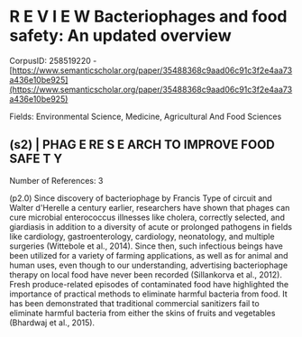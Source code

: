 # R E V I E W Bacteriophages and food safety: An updated overview

CorpusID: 258519220 - [https://www.semanticscholar.org/paper/35488368c9aad06c91c3f2e4aa73a436e10be925](https://www.semanticscholar.org/paper/35488368c9aad06c91c3f2e4aa73a436e10be925)

Fields: Environmental Science, Medicine, Agricultural And Food Sciences

## (s2) | PHAG E RE S E ARCH TO IMPROVE FOOD SAFE T Y
Number of References: 3

(p2.0) Since discovery of bacteriophage by Francis Type of circuit and Walter d'Herelle a century earlier, researchers have shown that phages can cure microbial enterococcus illnesses like cholera, correctly selected, and giardiasis in addition to a diversity of acute or prolonged pathogens in fields like cardiology, gastroenterology, cardiology, neonatology, and multiple surgeries (Wittebole et al., 2014). Since then, such infectious beings have been utilized for a variety of farming applications, as well as for animal and human uses, even though to our understanding, advertising bacteriophage therapy on local food have never been recorded (Sillankorva et al., 2012). Fresh produce-related episodes of contaminated food have highlighted the importance of practical methods to eliminate harmful bacteria from food. It has been demonstrated that traditional commercial sanitizers fail to eliminate harmful bacteria from either the skins of fruits and vegetables (Bhardwaj et al., 2015).
